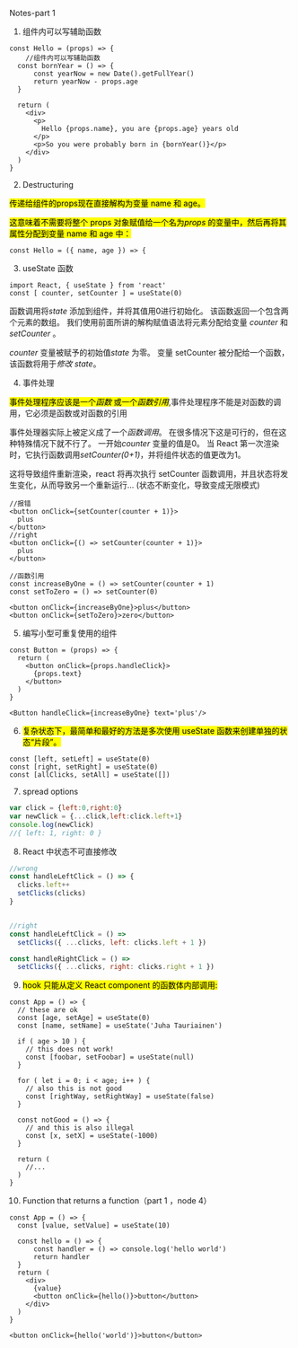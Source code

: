 Notes-part 1

1. 组件内可以写辅助函数

```react
const Hello = (props) => {
    //组件内可以写辅助函数
  const bornYear = () => {    
      const yearNow = new Date().getFullYear()    
      return yearNow - props.age  
  }
  
  return (
    <div>
      <p>
        Hello {props.name}, you are {props.age} years old
      </p>
      <p>So you were probably born in {bornYear()}</p>    
    </div>
  )
}
```

2. Destructuring

<mark>传递给组件的props现在直接解构为变量 name 和 age。</mark>

<mark>这意味着不需要将整个 props 对象赋值给一个名为*props* 的变量中，然后再将其属性分配到变量 name 和 age 中：</mark>

```react
const Hello = ({ name, age }) => {
```

3. useState 函数

```react
import React, { useState } from 'react'
const [ counter, setCounter ] = useState(0)
```

函数调用将*state* 添加到组件，并将其值用0进行初始化。 该函数返回一个包含两个元素的数组。 我们使用前面所讲的解构赋值语法将元素分配给变量 *counter* 和 *setCounter* 。

*counter* 变量被赋予的初始值*state* 为零。 变量 setCounter 被分配给一个函数，该函数将用于*修改 state*。

4. 事件处理

<mark>事件处理程序应该是一个*函数* 或一个*函数引用*</mark>,事件处理程序不能是对函数的调用，它必须是函数或对函数的引用

事件处理器实际上被定义成了一个*函数调用*。 在很多情况下这是可行的，但在这种特殊情况下就不行了。 一开始*counter* 变量的值是0。 当 React 第一次渲染时，它执行函数调用*setCounter(0+1)*，并将组件状态的值更改为1。

这将导致组件重新渲染，react 将再次执行 setCounter 函数调用，并且状态将发生变化，从而导致另一个重新运行...
(状态不断变化，导致变成无限模式)

```react
//报错
<button onClick={setCounter(counter + 1)}> 
  plus
</button>
//right
<button onClick={() => setCounter(counter + 1)}> 
  plus
</button>

//函数引用
const increaseByOne = () => setCounter(counter + 1)    
const setToZero = () => setCounter(0)

<button onClick={increaseByOne}>plus</button>
<button onClick={setToZero}>zero</button>
```

5. 编写小型可重复使用的组件

```react
const Button = (props) => {
  return (
    <button onClick={props.handleClick}>
      {props.text}
    </button>
  )
}

<Button handleClick={increaseByOne} text='plus'/>      
```

6. <mark>复杂状态下，最简单和最好的方法是多次使用 useState 函数来创建单独的状态“片段”。</mark>

```react
const [left, setLeft] = useState(0)
const [right, setRight] = useState(0)
const [allClicks, setAll] = useState([])
```

7. spread options

```js
var click = {left:0,right:0}
var newClick = {...click,left:click.left+1}
console.log(newClick)
//{ left: 1, right: 0 }
```

8. React 中状态不可直接修改

```js
//wrong
const handleLeftClick = () => {
  clicks.left++
  setClicks(clicks)
}


//right
const handleLeftClick = () =>
  setClicks({ ...clicks, left: clicks.left + 1 })

const handleRightClick = () =>
  setClicks({ ...clicks, right: clicks.right + 1 })
```

9. <mark>hook 只能从定义 React component 的函数体内部调用:</mark>

```react
const App = () => {
  // these are ok
  const [age, setAge] = useState(0)
  const [name, setName] = useState('Juha Tauriainen')

  if ( age > 10 ) {
    // this does not work!
    const [foobar, setFoobar] = useState(null)
  }

  for ( let i = 0; i < age; i++ ) {
    // also this is not good
    const [rightWay, setRightWay] = useState(false)
  }

  const notGood = () => {
    // and this is also illegal
    const [x, setX] = useState(-1000)
  }

  return (
    //...
  )
}
```

10. Function that returns a function（part 1 ，node 4）

```react
const App = () => {
  const [value, setValue] = useState(10)

  const hello = () => {   
      const handler = () => console.log('hello world')    
      return handler  
  }
  return (
    <div>
      {value}
      <button onClick={hello()}>button</button>
    </div>
  )
}

<button onClick={hello('world')}>button</button>      


```

